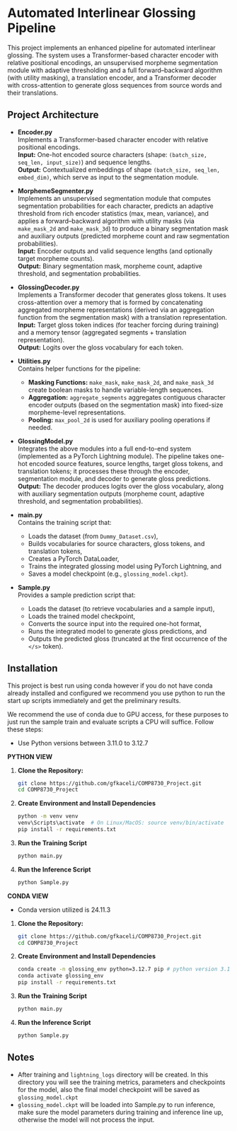 # Automated Interlinear Glossing Pipeline

This project implements an enhanced pipeline for automated interlinear glossing. The system uses a Transformer-based character encoder with relative positional encodings, an unsupervised morpheme segmentation module with adaptive thresholding and a full forward–backward algorithm (with utility masking), a translation encoder, and a Transformer decoder with cross-attention to generate gloss sequences from source words and their translations.

## Project Architecture

- **Encoder.py**  
  Implements a Transformer-based character encoder with relative positional encodings.  
  **Input:** One-hot encoded source characters (shape: `(batch_size, seq_len, input_size)`) and sequence lengths.  
  **Output:** Contextualized embeddings of shape `(batch_size, seq_len, embed_dim)`, which serve as input to the segmentation module.

- **MorphemeSegmenter.py**  
  Implements an unsupervised segmentation module that computes segmentation probabilities for each character, predicts an adaptive threshold from rich encoder statistics (max, mean, variance), and applies a forward–backward algorithm with utility masks (via `make_mask_2d` and `make_mask_3d`) to produce a binary segmentation mask and auxiliary outputs (predicted morpheme count and raw segmentation probabilities).  
  **Input:** Encoder outputs and valid sequence lengths (and optionally target morpheme counts).  
  **Output:** Binary segmentation mask, morpheme count, adaptive threshold, and segmentation probabilities.

- **GlossingDecoder.py**  
  Implements a Transformer decoder that generates gloss tokens. It uses cross-attention over a memory that is formed by concatenating aggregated morpheme representations (derived via an aggregation function from the segmentation mask) with a translation representation.  
  **Input:** Target gloss token indices (for teacher forcing during training) and a memory tensor (aggregated segments + translation representation).  
  **Output:** Logits over the gloss vocabulary for each token.

- **Utilities.py**  
  Contains helper functions for the pipeline:
  - **Masking Functions:** `make_mask`, `make_mask_2d`, and `make_mask_3d` create boolean masks to handle variable-length sequences.
  - **Aggregation:** `aggregate_segments` aggregates contiguous character encoder outputs (based on the segmentation mask) into fixed-size morpheme-level representations.
  - **Pooling:** `max_pool_2d` is used for auxiliary pooling operations if needed.

- **GlossingModel.py**  
  Integrates the above modules into a full end-to-end system (implemented as a PyTorch Lightning module). The pipeline takes one-hot encoded source features, source lengths, target gloss tokens, and translation tokens; it processes these through the encoder, segmentation module, and decoder to generate gloss predictions.  
  **Output:** The decoder produces logits over the gloss vocabulary, along with auxiliary segmentation outputs (morpheme count, adaptive threshold, and segmentation probabilities).

- **main.py**  
  Contains the training script that:
  - Loads the dataset (from `Dummy_Dataset.csv`),
  - Builds vocabularies for source characters, gloss tokens, and translation tokens,
  - Creates a PyTorch DataLoader,
  - Trains the integrated glossing model using PyTorch Lightning, and
  - Saves a model checkpoint (e.g., `glossing_model.ckpt`).

- **Sample.py**  
  Provides a sample prediction script that:
  - Loads the dataset (to retrieve vocabularies and a sample input),
  - Loads the trained model checkpoint,
  - Converts the source input into the required one-hot format,
  - Runs the integrated model to generate gloss predictions, and
  - Outputs the predicted gloss (truncated at the first occurrence of the `</s>` token).

## Installation

This project is best run using conda 
however if you do not have conda already installed and configured
we recommend you use python to run the start up scripts immediately and get the preliminary results.

We recommend the use of conda due to GPU access,
for these purposes to just run the sample train and evaluate scripts a 
CPU will suffice.
Follow these steps:

- Use Python versions between 3.11.0 to 3.12.7

**PYTHON VIEW**
1. **Clone the Repository:**
   ```bash
   git clone https://github.com/gfkaceli/COMP8730_Project.git
   cd COMP8730_Project
2. **Create Environment and Install Dependencies**
   ```bash
   python -m venv venv
   venv\Scripts\activate  # On Linux/MacOS: source venv/bin/activate 
   pip install -r requirements.txt
3. **Run the Training Script**
    ```bash
   python main.py

4. **Run the Inference Script**
    ```bash
   python Sample.py

**CONDA VIEW**

- Conda version utilized is 24.11.3

1. **Clone the Repository:**
   ```bash
   git clone https://github.com/gfkaceli/COMP8730_Project.git
   cd COMP8730_Project
   
2. **Create Environment and Install Dependencies**
   ```bash
   conda create -n glossing_env python=3.12.7 pip # python version 3.11.0 to 3.12.7 should work so feel free to change
   conda activate glossing_env
   pip install -r requirements.txt

3. **Run the Training Script**
    ```bash
   python main.py

4. **Run the Inference Script**
    ```bash
   python Sample.py
   
## Notes

- After training and `lightning_logs` directory 
  will be created. In this directory you will see
  the training metrics, parameters and checkpoints
  for the model, also the final model checkpoint
  will be saved as `glossing_model.ckpt`
- `glossing_model.ckpt` will be loaded into Sample.py
   to run inference, make sure the model parameters during
   training and inference line up, otherwise the model will
   not process the input.
   

# 
